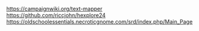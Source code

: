 https://campaignwiki.org/text-mapper
https://github.com/riccjohn/hexplore24
https://oldschoolessentials.necroticgnome.com/srd/index.php/Main_Page